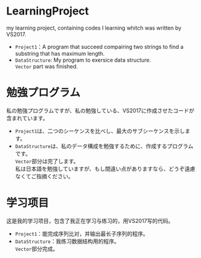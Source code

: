 # LearningProject
my learning project, containing codes I learning whitch was written by VS2017.  
*  `Project1`：A program that succeed compairing two strings to find a substring that has maximum length.  
*  `DataStructure`: My program to exersice data structure.  
	`Vector` part was finished.

# 勉強プログラム 
私の勉強プログラムですが、私の勉強している、VS2017に作成させたコードが含まれています。  
*  `Project1`は、二つのシーケンスを比べし、最大のサブシーケンスを示します。  
*  `DataStructure`は、私のデータ構成を勉強するために、作成するプログラムです。  
	`Vector`部分は完了します。  
私は日本語を勉強していますが、もし間違い点がありますなら、どうぞ遠慮なくてご指摘ください。  

# 学习项目
这是我的学习项目，包含了我正在学习与练习的，用VS2017写的代码。  
*  `Project1`：能完成序列比对，并输出最长子序列的程序。  
*  `DataStructure`：我练习数据结构用的程序。  
	`Vector`部分完成。